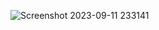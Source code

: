 ![Screenshot 2023-09-11 233141](https://github.com/SHIRISH-30/portfolio1_devClub/assets/102011980/afa76c29-f844-4fce-8dfc-388753aa06c6)

